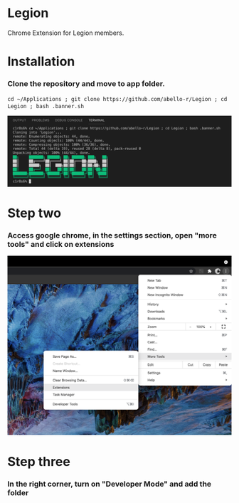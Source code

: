 # Legion
Chrome Extension for Legion members.

# <h1>Installation</h1>

  <h3>Clone the repository and move to app folder.</h3>

````
cd ~/Applications ; git clone https://github.com/abello-r/Legion ; cd Legion ; bash .banner.sh
````
<img src="https://github.com/abello-r/Legion/blob/master/srcs/prompt.png">

# Step two

  <h3>Access google chrome, in the settings section, open "more tools" and click on extensions</h3>
  <img src="https://github.com/abello-r/Legion/blob/master/srcs/ch_ext.png">

# Step three
  <h3>In the right corner, turn on "Developer Mode" and add the folder</h3>
